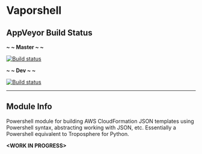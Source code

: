 # Vaporshell

## AppVeyor Build Status

**~ ~ Master ~ ~**

[![Build status](https://ci.appveyor.com/api/projects/status/8a4jsfv42tbmlym8/branch/master?svg=true)](https://ci.appveyor.com/project/nferrell/vaporshell/branch/master)

**~ ~ Dev ~ ~**

[![Build status](https://ci.appveyor.com/api/projects/status/8a4jsfv42tbmlym8?svg=true)](https://ci.appveyor.com/project/nferrell/vaporshell/branch/dev)


***


## Module Info

Powershell module for building AWS CloudFormation JSON templates using Powershell syntax, abstracting working with JSON, etc. Essentially a Powershell equivalent to Troposphere for Python. 

**&lt;WORK IN PROGRESS>**